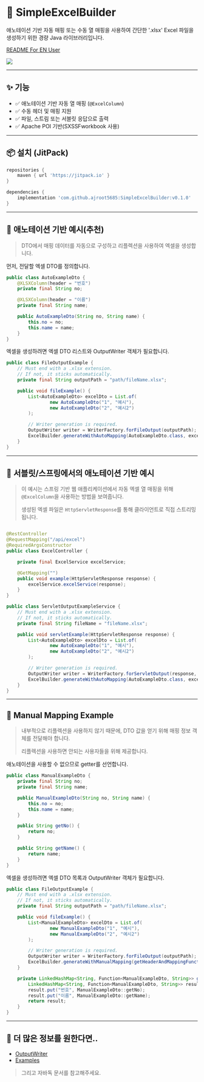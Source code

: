 # 📄 SimpleExcelBuilder

애노테이션 기반 자동 매핑 또는 수동 열 매핑을 사용하여 간단한 '.xlsx' Excel 파일을 생성하기 위한 경량 Java 라이브러리입니다.

[README For EN User](/README_EN.md)

[![](https://jitpack.io/v/ajroot5685/SimpleExcelBuilder.svg)](https://jitpack.io/#ajroot5685/SimpleExcelBuilder)

---

## ✨ 기능

- ✅ 애노테이션 기반 자동 열 매핑 (`@ExcelColumn`)
- ✅ 수동 헤더 및 매핑 지원
- ✅ 파일, 스트림 또는 서블릿 응답으로 출력
- ✅ Apache POI 기반(SXSSFworkbook 사용)

---

## 📦 설치 (JitPack)

```gradle
repositories {
    maven { url 'https://jitpack.io' }
}

dependencies {
    implementation 'com.github.ajroot5685:SimpleExcelBuilder:v0.1.0'
}
```

---

## 🧩 애노테이션 기반 예시(추천)

> DTO에서 매핑 데이터를 자동으로 구성하고 리플렉션을 사용하여 엑셀을 생성합니다.

먼저, 전달할 엑셀 DTO를 정의합니다.

```java
public class AutoExampleDto {
    @XLSXColumn(header = "번호")
    private final String no;

    @XLSXColumn(header = "이름")
    private final String name;

    public AutoExampleDto(String no, String name) {
        this.no = no;
        this.name = name;
    }
}

```

엑셀을 생성하려면 엑셀 DTO 리스트와 OutputWriter 객체가 필요합니다.

```java
public class FileOutputExample {
    // Must end with a .xlsx extension.
    // If not, it sticks automatically.
    private final String outputPath = "path/fileName.xlsx";

    public void fileExample() {
        List<AutoExampleDto> excelDto = List.of(
                new AutoExampleDto("1", "예시"),
                new AutoExampleDto("2", "예시2")
        );

        // Writer generation is required.
        OutputWriter writer = WriterFactory.forFileOutput(outputPath);
        ExcelBuilder.generateWithAutoMapping(AutoExampleDto.class, excelDto, writer);
    }
}
```

---

## 🍃 서블릿/스프링에서의 애노테이션 기반 예시

> 이 예시는 스프링 기반 웹 애플리케이션에서 자동 엑셀 열 매핑을 위해 `@ExcelColumn`을 사용하는 방법을 보여줍니다.
>
> 생성된 엑셀 파일은 `HttpServletResponse`를 통해 클라이언트로 직접 스트리밍됩니다.

```java

@RestController
@RequestMapping("/api/excel")
@RequiredArgsConstructor
public class ExcelController {

    private final ExcelService excelService;

    @GetMapping("")
    public void example(HttpServletResponse response) {
        excelService.excelService(response);
    }
}
```

```java
public class ServletOutputExampleService {
    // Must end with a .xlsx extension.
    // If not, it sticks automatically.
    private final String fileName = "fileName.xlsx";

    public void servletExample(HttpServletResponse response) {
        List<AutoExampleDto> excelDto = List.of(
                new AutoExampleDto("1", "예시"),
                new AutoExampleDto("2", "예시2")
        );

        // Writer generation is required.
        OutputWriter writer = WriterFactory.forServletOutput(response, fileName);
        ExcelBuilder.generateWithAutoMapping(AutoExampleDto.class, excelDto, writer);
    }
}
```

---

## 📝 Manual Mapping Example

> 내부적으로 리플렉션을 사용하지 않기 때문에, DTO 값을 얻기 위해 매핑 정보 객체를 전달해야 합니다.
>
> 리플렉션을 사용하면 안되는 사용자들을 위해 제공합니다.

애노테이션을 사용할 수 없으므로 getter를 선언합니다.

```java
public class ManualExampleDto {
    private final String no;
    private final String name;

    public ManualExampleDto(String no, String name) {
        this.no = no;
        this.name = name;
    }

    public String getNo() {
        return no;
    }

    public String getName() {
        return name;
    }
}

```

엑셀을 생성하려면 엑셀 DTO 목록과 OutputWriter 객체가 필요합니다.

```java
public class FileOutputExample {
    // Must end with a .xlsx extension.
    // If not, it sticks automatically.
    private final String outputPath = "path/fileName.xlsx";

    public void fileExample() {
        List<ManualExampleDto> excelDto = List.of(
                new ManualExampleDto("1", "예시"),
                new ManualExampleDto("2", "예시2")
        );

        // Writer generation is required.
        OutputWriter writer = WriterFactory.forFileOutput(outputPath);
        ExcelBuilder.generateWithManualMapping(getHeaderAndMappingFunction(), excelDto, writer);
    }

    private LinkedHashMap<String, Function<ManualExampleDto, String>> getHeaderAndMappingFunction() {
        LinkedHashMap<String, Function<ManualExampleDto, String>> result = new LinkedHashMap<>();
        result.put("번호", ManualExampleDto::getNo);
        result.put("이름", ManualExampleDto::getName);
        return result;
    }
}
```

---

## 👀 더 많은 정보를 원한다면..

- [OutputWriter](/src/main/java/com/github/ajroot5685/output/README_OutputWriter.md)
- [Examples](/src/main/java/com/github/ajroot5685/example)

> 그리고 자바독 문서를 참고해주세요.